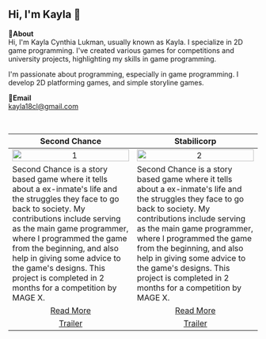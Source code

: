 Hi, I'm Kayla 👋
---
**📌About** <br>
Hi, I'm Kayla Cynthia Lukman, usually known as Kayla. I specialize in 2D game programming. I've created various games for competitions and university projects, highlighting my skills in game programming.

I'm passionate about programming, especially in game programming. I develop 2D platforming games, and simple storyline games.

**📩Email** <br>
kayla18cl@gmail.com

<br>

<table width="100%">
  <thead>
    <tr>
      <th width="50%" align="center"><a>Second Chance</a></th> <!--tittle-->
      <th width="50%" align="center"><a>Stabilicorp</a></th> <!--tittle-->
    </tr>
  </thead>
  <tbody>
    <tr>
      <td align="center">
        <img src="https://github.com/user-attachments/assets/4bef118e-cb04-4ec3-ab3e-67e2c8c02710" alt="1" style="width:100%;height:auto;">
      </td>
      <td align="center">
        <img src="https://github.com/user-attachments/assets/4bef118e-cb04-4ec3-ab3e-67e2c8c02710" alt="2" style="width:100%;height:auto;">
      </td>
    </tr>
    <tr>
      <td valign="text-top">Second Chance is a story based game where it tells about a ex-inmate's life and the struggles they face to go back to society. My contributions include serving as the main game programmer, where I programmed the game from the beginning, and also help in giving some advice to the game's designs. This project is completed in 2 months for a competition by MAGE X.</td> <!--desc-->
      <td valign="text-top">Second Chance is a story based game where it tells about a ex-inmate's life and the struggles they face to go back to society. My contributions include serving as the main game programmer, where I programmed the game from the beginning, and also help in giving some advice to the game's designs. This project is completed in 2 months for a competition by MAGE X.</td> <!--desc-->
    </tr>
    <tr>
      <td align="center"><a href="https://github.com/KaylaCynthia/SecondChance">Read More</a></td> <!--link1-->
      <td align="center"><a href="https://github.com/Sightyyy/Stabilicorp">Read More</a></td> <!--link2-->
    </tr>
    <tr>
      <td align="center"><a href="https://youtu.be/P3GypmFbVUo?si=-fzdLrv_L9rktAt0">Trailer</a></td> <!--link1-->
      <td align="center"><a href="https://youtu.be/P3GypmFbVUo?si=-fzdLrv_L9rktAt0">Trailer</a></td> <!--link2-->
    </tr>
  </tbody>
</table>


<br>

